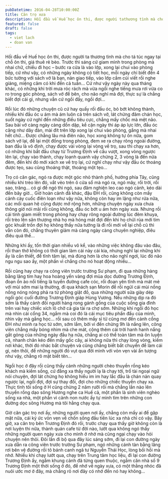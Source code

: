 ```yaml
---
pubDatetime: 2016-04-28T10:00:00Z
title: Căn trọ xưa
description: Hồi đầu về Huế học ôn thi, được người tathương tình mà cho tá túc ngay tại chỗ ôn thi, giá thuê rẻ bèo. Trước thì sáng cứ giam mình trong phòng mà nhai chữ…
featured: false
draft: false
tags:
  - viet lach
  - doan van
---
```


Hồi đầu về Huế học ôn thi, được người ta thương tình mà cho tá túc ngay tại chỗ ôn thi, giá thuê rẻ bèo. Trước thì sáng cứ giam mình trong phòng mà nhai chữ, chiều đi học – bước ra cửa là vào lớp, xong lại chui vào phòng tiếp, cứ như vậy, có những ngày không có tiết học, mỗi ngày chỉ biết đến 4 bức tường với sách vở là bạn, nản giao tiếp, vào lớp cắm cúi viết rồi nghe giảng, miệng câm có khi đến cả tuần… Cứ như vậy ngày này qua tháng khác, có những khi trời mưa róc rách mà vừa ngồi nghe tiếng mưa rơi vừa co ro trong góc phòng, sách vở để bên, cho não nghỉ mà đợi, thực sự là chẳng biết đợi cái gì, nhưng vẫn cứ ngồi đấy, ngồi đợi…

Rồi lúc đó những chuyện cũ cứ hay quấy rối đầu óc, bỏ bớt không thành, nhiều khi đầu óc u ám mà ám luôn cả trên sách vở, lát chừng đâm chán học, suốt ngày cứ nghĩ đến những điều tiêu cực, chẳng mấy chốc mà mệt não. Sau bài vở càng ngày càng dồn dập, kề cận ngày thi áp áp lực lớn, đầu óc căng như dây đàn, mài đít trên lớp xong lại chui vào phòng, gắng mà nhai hết chữ… Được chẳng lâu mà điên não, học xong không tự ôn nữa, gom sách vở lại, để lại một đống trong phòng, đem xe ra chạy rông ngoài đường, ban đầu là vô định, chạy được vài vòng lại vòng về trọ, sau thì chạy xa hơn, có những khi bắt đầu chạy từ Trương Định về cầu vượt, xong vòng ngược lên lại, chạy vào thành, chạy loanh quanh vậy chừng 2, 3 vòng là đến nửa đêm, đến khi đó mới xách xe về trọ lại, cứ nghĩ chạy như vậy đầu óc thoáng được tẹo, sau cũng thoáng thật, thoáng một tẹo…

Trọ có căn gác, ngó ra được một góc nhỏ thành phố, hướng phía Tây, cũng nhiều khi trèo lên đó, vắt vẻo trên ô cửa sổ mà ngó ra, ngó mây, rồi trời, rồi sao, trăng… có gì để ngó thì ngó, sau đâm nghiện leo cao ngó cảnh, kéo dài đến bây giờ… Giờ hoàn cảnh đã khác, đậu ĐH rồi, cũng không còn mấy cảnh cày cuốc điên loạn như vậy nữa, không còn hay im lặng như rứa nữa, các mối quan hệ cũng được mở rộng hơn, những chuyện ngày xưa chưa thông giờ nói mãi rồi cũng không, đầu óc bớt u ám hơn ngày xưa. Nhưng rồi cái tính giam miết trong phòng hay chạy rông ngoài đường lúc đêm khuya, rồi trèo lên sân thượng nhà họ mà hóng mát đợi đến khi họ chửi rủa mới tìm góc khuất trốn đợi họ không thấy nữa tưởng là đi rồi mới về lại chỗ cũ thì vẫn còn đó, chẳng thuyên giảm mà càng ngày càng chuyên nghiệp, điêu điêu quá thể…

Những khi ấy, tốn thời gian nhiều vô kể, vào những việc không đâu vào đâu, rồi than thở không có thời gian làm cái này cái kia, nhưng nghĩ lại những khi ấy là cần thiết, để tĩnh tâm lại, mà đúng hơn là cho não nghĩ ngơi, lúc đó não ngu ngu sao ấy, một phần vì chẳng cho nó hoạt động nhiều…

Rồi cũng hay chạy ra công viên trước trường Sư phạm, đi qua những hàng bằng lăng tím hay hoa hoàng yến vàng đợi mùa dọc đường Trương Định, đoạn ồn ào nổi tiếng là tuyền đường cafe cóc, rồi đoạn yên tĩnh mà mát mẻ với mùi sớm mai lạ thường, đi qua khách sạn Morin để rồi ngửi cái mùi nồng nồng nóng nóng phả ra từ phòng giặt đồ, qua những người sửa giày dép ngồi góc cuối đường Trương Định giáp Hùng Vương. Nếu những dịp ra đó sớm là thấy cảnh đôi người hàng rong gánh gồng của cuộc sống gia đình trên vai hay chiếc xích lô chở cả gia tài ra chợ sớm. Những khi ngồi đó học mà nhìn cái cổng 34, ngắm mà coi đó là cái mục tiêu phấn đấu của mình, nhìn vậy mà gắng học… rồi sau có thêm mấy sỉ tử cũng mơ đến cảnh cổng ĐH như mình ra học từ sớm, sớm lắm, bởi vì đến chừng 9h là nắng lên, công viên chẳng mấy bóng nhim mà che mát, cộng thêm cái trời hanh hanh nắng gắt gỏng của những ngày đầu hạ nữa, chẳng ai có thể toàn tâm mà ôn luyện cả, nhanh chân kéo đến mấy gốc cây, ai không nữa thì chạy lòng vòng, kiếm nơi khác, thời đó nhác bắt chuyện và cũng chẳng biết bắt chuyển để làm cái gì, nên thôi, để những người đó vụt qua đời mình với vỏn vẹn vài ấn tượng như vậy, chẳng rõ mặt biết tên…

Ngồi học ở đây rồi cũng thấy cảnh những người chèo thuyền rồng kéo khách mà kiếm sống, cứ đằng xa thấy người lạ là chạy tới, trổ tài ngoại ngữ nói chuyện, đợi lát chừng họ không hiểu im im hay lắc đầu là chán nản quay ngược lại, ngồi đợi, đợi sự thay đổi, đợi cho những chiếc thuyền chạy xa. Thực tình tôi sống ở H cũng chừng 2 năm rưỡi rồi mà chẳng lần nào lên thuyền rồng dạo sông Hương nghe ca Huế cả, một phần là sinh viên nghèo sống xa nhà, một phần vì cảnh non nước ấy tự mình tìm trên những con đường dọc sông Hương mà tôi hằng chạy qua.

Giờ căn gác trọ nơi ấy, những người quen nơi ấy, chẳng còn mấy ai để gặp mặt nữa, cái ký ức vỏn vẹn về chốn sống đầu tiên lúc xa nhà chỉ có vậy. Bây giờ, xa căn trọ bên Trương Định đó rồi, trước chạy qua thấy giờ không còn là nơi luyện thi nữa, thành quán cafe từ đời nào, lướt qua không ngó thấy những người quen ngày xưa cho mình ở nhờ mà cũng ngại chạy vào hỏi chuyện nên thôi. Đôi lần đi bộ qua đây lúc sáng sớm, đi lại con đường ngày xưa dẫn ra công viên trước trường Sư phạm, ngó những cánh tàn bằng lăng rơi bên vệ đường rồi tô bánh canh ngã tư Nguyễn Thái Học, lòng bồi hồi mà nhớ. Nhiều khi chạy lướt qua, chạy trên Trung tâm học liệu, đi lại con đường Trương Định ấy, ngắm khung cảnh đã từng quen thuộc, ngắm căn nhà số 9 Trương Định một thời sống ở đó, để nhớ về ngày xưa, có một thằng nhóc đã nuôi ước mơ ở đây, mà chẳng rõ nơi đây có nhớ đến nó hay không…